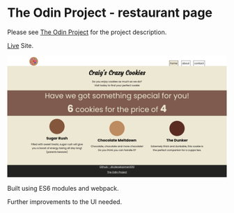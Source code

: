 # The Odin Project - restaurant page

Please see [The Odin Project]() for the project description.

[Live](https://www.theodinproject.com/paths/full-stack-javascript/courses/javascript/lessons/restaurant-page) Site.

![](./screenshot.png)

Built using ES6 modules and webpack. 

Further improvements to the UI needed. 